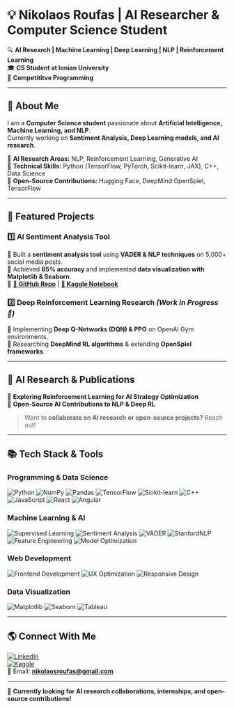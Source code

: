 # 💡 Nikolaos Roufas | AI Researcher & Computer Science Student

🔍 **AI Research | Machine Learning | Deep Learning | NLP | Reinforcement Learning**  
🎓 **CS Student at Ionian University**  
🫠 **Competititve Programming**

---

## 🚀 About Me
I am a **Computer Science student** passionate about **Artificial Intelligence, Machine Learning, and NLP**.  
Currently working on **Sentiment Analysis, Deep Learning models, and AI research**.  

🔹 **AI Research Areas:** NLP, Reinforcement Learning, Generative AI  
🔹 **Technical Skills:** Python (TensorFlow, PyTorch, Scikit-learn, JAX), C++, Data Science  
🔹 **Open-Source Contributions:** Hugging Face, DeepMind OpenSpiel, TensorFlow  

---

## 📂 Featured Projects

### 1️⃣ **AI Sentiment Analysis Tool**  
🔹 Built a **sentiment analysis tool** using **VADER & NLP techniques** on 5,000+ social media posts.  
🔹 Achieved **85% accuracy** and implemented **data visualization with Matplotlib & Seaborn**.  
🔹 **[🔗 GitHub Repo](https://github.com/NikolasRoufas/Syrian-Conflict-Sentiment-Analysis)** | **[🔗 Kaggle Notebook](https://www.kaggle.com/code/nikolaosroufas/syrian-conflict-sentiment-analysis)**  

### 2️⃣ **Deep Reinforcement Learning Research** *(Work in Progress 🚀)*  
🔹 Implementing **Deep Q-Networks (DQN) & PPO** on OpenAI Gym environments.  
🔹 Researching **DeepMind RL algorithms** & extending **OpenSpiel frameworks**.  

---

## 📢 AI Research & Publications
🔹 **Exploring Reinforcement Learning for AI Strategy Optimization**  
🔹 **Open-Source AI Contributions to NLP & Deep RL**  

> Want to **collaborate on AI research or open-source projects?** Reach out!  

---

## 📚 Tech Stack & Tools
### Programming & Data Science
![Python](https://img.shields.io/badge/Python-%2314354C.svg?style=flat&logo=python&logoColor=white)
![NumPy](https://img.shields.io/badge/NumPy-%23013243.svg?style=flat&logo=numpy&logoColor=white)
![Pandas](https://img.shields.io/badge/Pandas-%23150458.svg?style=flat&logo=pandas&logoColor=white)
![TensorFlow](https://img.shields.io/badge/TensorFlow-%23FF6F00.svg?style=flat&logo=tensorflow&logoColor=white)
![Scikit-learn](https://img.shields.io/badge/Scikit--Learn-%23F7931E.svg?style=flat&logo=scikitlearn&logoColor=white)
![C++](https://img.shields.io/badge/C++-%2300599C.svg?style=flat&logo=cplusplus&logoColor=white)
![JavaScript](https://img.shields.io/badge/JavaScript-%23F7DF1E.svg?style=flat&logo=javascript&logoColor=black)
![React](https://img.shields.io/badge/React-%2361DAFB.svg?style=flat&logo=react&logoColor=black)
![Angular](https://img.shields.io/badge/Angular-%23DD0031.svg?style=flat&logo=angular&logoColor=white)

### Machine Learning & AI
![Supervised Learning](https://img.shields.io/badge/Supervised--Learning-%23000000.svg?style=flat&logo=python&logoColor=white)
![Sentiment Analysis](https://img.shields.io/badge/Sentiment--Analysis-%23FF6F00.svg?style=flat&logo=python&logoColor=white)
![VADER](https://img.shields.io/badge/VADER-%23F2F2F2.svg?style=flat&logo=python&logoColor=black)
![StanfordNLP](https://img.shields.io/badge/StanfordNLP-%2300507D.svg?style=flat&logo=python&logoColor=white)
![Feature Engineering](https://img.shields.io/badge/Feature--Engineering-%23FF6F00.svg?style=flat&logo=python&logoColor=white)
![Model Optimization](https://img.shields.io/badge/Model--Optimization-%23F2F2F2.svg?style=flat&logo=python&logoColor=black)

### Web Development
![Frontend Development](https://img.shields.io/badge/Frontend--Development-%23FF6F00.svg?style=flat&logo=html5&logoColor=white)
![UX Optimization](https://img.shields.io/badge/UX--Optimization-%23F2F2F2.svg?style=flat&logo=figma&logoColor=black)
![Responsive Design](https://img.shields.io/badge/Responsive--Design-%23F7931E.svg?style=flat&logo=css3&logoColor=white)

### Data Visualization
![Matplotlib](https://img.shields.io/badge/Matplotlib-%2300A9E0.svg?style=flat&logo=python&logoColor=white)
![Seaborn](https://img.shields.io/badge/Seaborn-%23F7931E.svg?style=flat&logo=python&logoColor=white)
![Tableau](https://img.shields.io/badge/Tableau-%23E97627.svg?style=flat&logo=tableau&logoColor=white)


---

## 🌎 Connect With Me
[![LinkedIn](https://img.shields.io/badge/LinkedIn-%230077B5.svg?style=flat&logo=linkedin&logoColor=white)](https://www.linkedin.com/in/nikolaosroufas/)  
[![Kaggle](https://img.shields.io/badge/Kaggle-%23008AD7.svg?style=flat&logo=kaggle&logoColor=white)](https://www.kaggle.com/nikolaosroufas)  
📩 Email: **nikolaosroufas@gmail.com**  

---

🔹 **Currently looking for AI research collaborations, internships, and open-source contributions!**  
